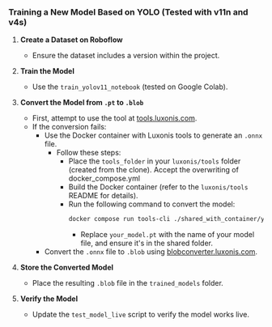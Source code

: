 ### Training a New Model Based on YOLO (Tested with v11n and v4s)

1. **Create a Dataset on Roboflow**  
   - Ensure the dataset includes a version within the project.

2. **Train the Model**  
   - Use the `train_yolov11_notebook` (tested on Google Colab).

3. **Convert the Model from `.pt` to `.blob`**  
   - First, attempt to use the tool at [tools.luxonis.com](https://tools.luxonis.com).  
   - If the conversion fails:  
     - Use the Docker container with Luxonis tools to generate an `.onnx` file.  
        - Follow these steps:
            - Place the `tools_folder` in your `luxonis/tools` folder (created from the clone). Accept the overwriting of docker_compose.yml
            - Build the Docker container (refer to the `luxonis/tools` README for details).
            - Run the following command to convert the model:
                ```bash
                docker compose run tools-cli ./shared_with_container/your_model.pt
                ```
                - Replace `your_model.pt` with the name of your model file, and ensure it's in the shared folder.
     - Convert the `.onnx` file to `.blob` using [blobconverter.luxonis.com](https://blobconverter.luxonis.com).  

4. **Store the Converted Model**  
   - Place the resulting `.blob` file in the `trained_models` folder.

5. **Verify the Model**  
   - Update the `test_model_live` script to verify the model works live.